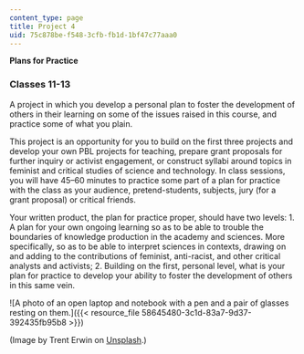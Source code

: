 ```yaml
---
content_type: page
title: Project 4
uid: 75c878be-f548-3cfb-fb1d-1bf47c77aaa0
---
```


**Plans for Practice**

### Classes 11-13

A project in which you develop a personal plan to foster the development of others in their learning on some of the issues raised in this course, and practice some of what you plain. 

This project is an opportunity for you to build on the first three projects and develop your own PBL projects for teaching, prepare grant proposals for further inquiry or activist engagement, or construct syllabi around topics in feminist and critical studies of science and technology. In class sessions, you will have 45–60 minutes to practice some part of a plan for practice with the class as your audience, pretend-students, subjects, jury (for a grant proposal) or critical friends.

Your written product, the plan for practice proper, should have two levels: 1. A plan for your own ongoing learning so as to be able to trouble the boundaries of knowledge production in the academy and sciences. More specifically, so as to be able to interpret sciences in contexts, drawing on and adding to the contributions of feminist, anti-racist, and other critical analysts and activists; 2. Building on the first, personal level, what is your plan for practice to develop your ability to foster the development of others in this same vein.

![A photo of an open laptop and notebook with a pen and a pair of glasses resting on them.]({{< resource_file 58645480-3c1d-83a7-9d37-392435fb95b8 >}})  

(Image by Trent Erwin on [Unsplash](https://unsplash.com/photos/UgA3Xvi3SkA).)
